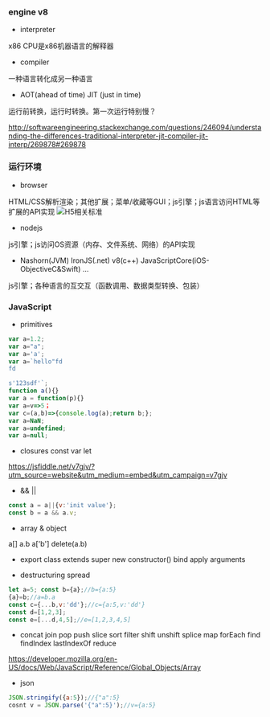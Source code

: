 ### engine v8
* interpreter

x86 CPU是x86机器语言的解释器
* compiler

一种语言转化成另一种语言
* AOT(ahead of time) JIT (just in time)

运行前转换，运行时转换。第一次运行特别慢？

http://softwareengineering.stackexchange.com/questions/246094/understanding-the-differences-traditional-interpreter-jit-compiler-jit-interp/269878#269878

### 运行环境
* browser

HTML/CSS解析渲染；其他扩展；菜单/收藏等GUI；js引擎；js语言访问HTML等扩展的API实现
![H5相关标准](https://upload.wikimedia.org/wikipedia/commons/thumb/7/7f/HTML5_APIs_and_related_technologies_taxonomy_and_status.svg/1133px-HTML5_APIs_and_related_technologies_taxonomy_and_status.svg.png)

* nodejs

js引擎；js访问OS资源（内存、文件系统、网络）的API实现

* Nashorn(JVM) IronJS(.net) v8(c++) JavaScriptCore(iOS-ObjectiveC&Swift) ...

js引擎；各种语言的互交互（函数调用、数据类型转换、包装）

### JavaScript
* primitives

```javascript
var a=1.2;
var a="a";
var a='a';
var a=`hello"fd
fd

s'123sdf'`;
function a(){}
var a = function(p){}
var a=v=>5；
var c=(a,b)=>{console.log(a);return b;};
var a=NaN;
var a=undefined;
var a=null;
```
* closures
const var let

https://jsfiddle.net/v7gjv/?utm_source=website&utm_medium=embed&utm_campaign=v7gjv

* && ||

```javascript
const a = a||{v:'init value'};
const b = a && a.v;
```
* array & object

a[] a.b a['b'] delete(a.b)

* export class extends super new constructor() bind apply arguments

* destructuring spread

```javascript
let a=5; const b={a};//b={a:5}
{a}=b;//a=b.a
const c={...b,v:'dd'};//c={a:5,v:'dd'}
const d=[1,2,3];
const e=[...d,4,5];//e=[1,2,3,4,5]
```

* concat join pop push slice sort filter shift unshift splice map forEach find findIndex lastIndexOf reduce 

https://developer.mozilla.org/en-US/docs/Web/JavaScript/Reference/Global_Objects/Array

* json

```javascript
JSON.stringify({a:5});//{"a":5}
cosnt v = JSON.parse('{"a":5}');//v={a:5}
```
